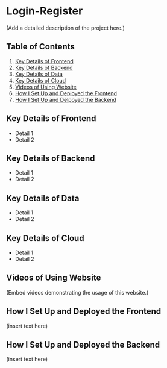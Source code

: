 # Login-Register

(Add a detailed description of the project here.)

## Table of Contents
1. [Key Details of Frontend](#key-details-of-frontend)
2. [Key Details of Backend](#key-details-of-backend)
3. [Key Details of Data](#key-details-of-data)
4. [Key Details of Cloud](#key-details-of-cloud)
5. [Videos of Using Website](#videos-of-using-website)
6. [How I Set Up and Deployed the Frontend](#how-i-set-up-and-deployed-the-frontend)
7. [How I Set Up and Delpoyed the Backend](#how-i-set-up-and-deployed-the-backend)

## Key Details of Frontend
  * Detail 1
  * Detail 2

## Key Details of Backend
  * Detail 1
  * Detail 2

## Key Details of Data
  * Detail 1
  * Detail 2

## Key Details of Cloud
  * Detail 1
  * Detail 2

## Videos of Using Website

(Embed  videos demonstrating the usage of this website.)

## How I Set Up and Deployed the Frontend

(insert text here)

## How I Set Up and Deployed the Backend

(insert text here)
